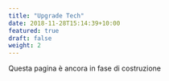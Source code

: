 ```yaml
---
title: "Upgrade Tech"
date: 2018-11-28T15:14:39+10:00
featured: true
draft: false
weight: 2
---
```


Questa pagina è ancora in fase di costruzione

